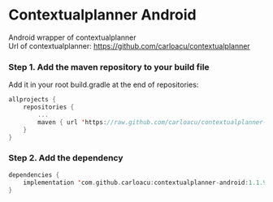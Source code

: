 Contextualplanner Android
=========================

Android wrapper of contextualplanner<br/>
Url of contextualplanner: https://github.com/carloacu/contextualplanner


### Step 1. Add the maven repository to your build file
Add it in your root build.gradle at the end of repositories:
```Kotlin
allprojects {
    repositories {
        ...
        maven { url 'https://raw.github.com/carloacu/contextualplanner-android-releases/master' }
    }
}
```

### Step 2. Add the dependency
```Kotlin
dependencies {
    implementation 'com.github.carloacu:contextualplanner-android:1.1.9'
}
```
